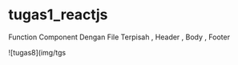 # tugas1_reactjs

 Function Component Dengan File Terpisah , Header , Body , Footer


![tugas8](img/tgs
